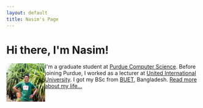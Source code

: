 ```yaml
---
layout: default
title: Nasim's Page
---
```

<div class="blurb">
	<h1>Hi there, I'm Nasim!</h1>
	<img src="/images/profile.jpg" alt="Nasim's picture" style="width:20%;height:auto;" align="left"/>
	
  <p style="padding-left:5%">I'm a graduate student at <a href="https://www.cs.purdue.edu/">Purdue Computer Science</a>. Before joining Purdue, I worked as a lecturer at <a href="http://www.uiu.ac.bd/">United International University</a>. I got my BSc from <a href="https://www.buet.ac.bd/web/">BUET</a>, Bangladesh. <a href="/about">Read more about my life...</a></p>
</div>
